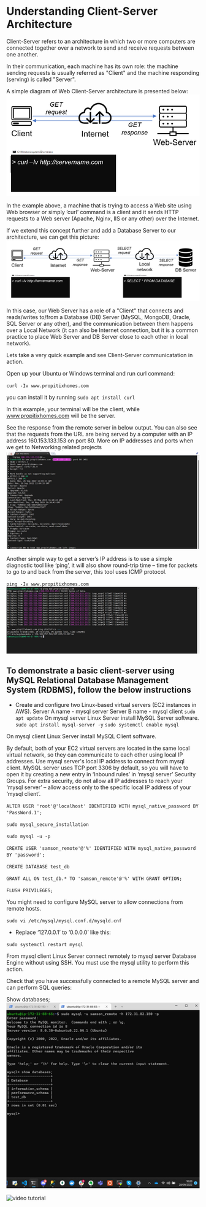 # Understanding Client-Server Architecture
Client-Server refers to an architecture in which two or more computers are connected together over a network to send and receive requests between one another.

In their communication, each machine has its own role: the machine sending requests is usually referred as "Client" and the machine responding (serving) is called "Server".

A simple diagram of Web Client-Server architecture is presented below:
![client-server](./images/Client-server.png)


In the example above, a machine that is trying to access a Web site using Web browser or simply ‘curl’ command is a client and it sends HTTP requests to a Web server (Apache, Nginx, IIS or any other) over the Internet.

If we extend this concept further and add a Database Server to our architecture, we can get this picture:
![client-server with db](./images/Client-server2.png)


In this case, our Web Server has a role of a "Client" that connects and reads/writes to/from a Database (DB) Server (MySQL, MongoDB, Oracle, SQL Server or any other), and the communication between them happens over a Local Network (it can also be Internet connection, but it is a common practice to place Web Server and DB Server close to each other in local network).

Lets take a very quick example and see Client-Server communicatation in action.

Open up your Ubuntu or Windows terminal and run curl command:

`curl -Iv www.propitixhomes.com`

you can install it by running `sudo apt install curl`

In this example, your terminal will be the client, while www.propitixhomes.com will be the server.

See the response from the remote server in below output. You can also see that the requests from the URL are being served by a computer with an IP address 160.153.133.153 on port 80. More on IP addresses and ports when we get to Networking related projects
![curling server](./images/curl.jpg)

Another simple way to get a server’s IP address is to use a simple diagnostic tool like ‘ping’, it will also show round-trip time – time for packets to go to and back from the server, this tool uses ICMP protocol.

`ping -Iv www.propitixhomes.com`
![pinging server](./images/ping.jpg)


## To demonstrate a basic client-server using MySQL Relational Database Management System (RDBMS), follow the below instructions

- Create and configure two Linux-based virtual servers (EC2 instances in AWS).
Server A name - mysql server
Server B name - mysql client
`sudo apt update`
On mysql server Linux Server install MySQL Server software.
`sudo apt install mysql-server -y`
`sudo systemctl enable mysql`

On mysql client Linux Server install MySQL Client software.

By default, both of your EC2 virtual servers are located in the same local virtual network, so they can communicate to each other using local IP addresses. Use mysql server's local IP address to connect from mysql client. MySQL server uses TCP port 3306 by default, so you will have to open it by creating a new entry in ‘Inbound rules’ in ‘mysql server’ Security Groups. For extra security, do not allow all IP addresses to reach your ‘mysql server’ – allow access only to the specific local IP address of your ‘mysql client’.

`ALTER USER 'root'@'localhost' IDENTIFIED WITH mysql_native_password BY 'PassWord.1';`

`sudo mysql_secure_installation`

`sudo mysql -u -p`

`CREATE USER 'samson_remote'@'%' IDENTIFIED WITH mysql_native_password BY 'password';`

`CREATE DATABASE test_db`

`GRANT ALL ON test_db.* TO 'samson_remote'@'%' WITH GRANT OPTION;`

`FLUSH PRIVILEGES;`

You might need to configure MySQL server to allow connections from remote hosts.

`sudo vi /etc/mysql/mysql.conf.d/mysqld.cnf`

- Replace ‘127.0.0.1’ to ‘0.0.0.0’ like this:

`sudo systemctl restart mysql`

From mysql client Linux Server connect remotely to mysql server Database Engine without using SSH. You must use the mysql utility to perform this action.

Check that you have successfully connected to a remote MySQL server and can perform SQL queries:

Show databases;
![sql connection remote](./images/show%20databases.jpg)

![video tutorial](https://www.youtube.com/watch?v=jSPslwhYEG0)
